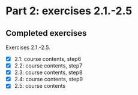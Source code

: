 # Part 2: exercises 2.1.-2.5

## Completed exercises

Exercises 2.1.-2.5.

- [x] 2.1: course contents, step6
- [x] 2.2: course contents, step7
- [x] 2.3: course contents, step8
- [x] 2.4: course contents, step9
- [x] 2.5: course contents
